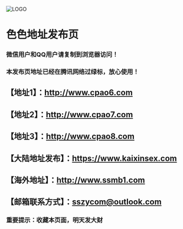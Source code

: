 ![LOGO](https://img4.uploadhouse.com/fileuploads/26711/2671125444f03c436557fdf4d79c37d105338010.png)
# 色色地址发布页
### 微信用户和QQ用户请复制到浏览器访问！
### 本发布页地址已经在腾讯网络过绿标，放心使用！
## 【地址1】：http://www.cpao6.com
## 【地址2】：http://www.cpao7.com
## 【地址3】：http://www.cpao8.com
## 【大陆地址发布】：https://www.kaixinsex.com
## 【海外地址】：http://www.ssmb1.com
## 【邮箱联系方式】：sszycom@outlook.com
### 重要提示：收藏本页面，明天发大财
